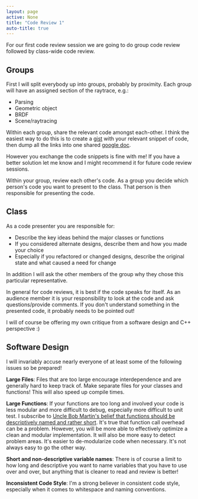 ```yaml
---
layout: page
active: None
title: "Code Review 1"
auto-title: true
---
```


For our first code review session we are going to do group code review followed by class-wide code review.



## Groups

First I will split everybody up into groups, probably by proximity.
Each group will have an assigned section of the raytrace, e.g.:

* Parsing
* Geometric object
* BRDF
* Scene/raytracing

Within each group, share the relevant code amongst each-other.
I think the easiest way to do this is to create a [gist](https://gist.github.com/) with your relevant snippet of code,
then dump all the links into one shared [google doc](https://docs.google.com/).

However you exchange the code snippets is fine with me!
If you have a better solution let me know and I might recommend it for future code review sessions.

Within your group, review each other's code.
As a group you decide which person's code you want to present to the class.
That person is then responsible for presenting the code.



## Class

As a code presenter you are responsible for:

* Describe the key ideas behind the major classes or functions
* If you considered alternate designs, describe them and how you made your choice
* Especially if you refactored or changed designs, describe the original state and what caused a need for change

In addition I will ask the other members of the group why they chose this particular representative.

In general for code reviews, it is best if the code speaks for itself.
As an audience member it is your responsibility to look at the code and ask questions/provide comments.
If you don't understand something in the presented code, it probably needs to be pointed out!

I will of course be offering my own critique from a software design and C++ perspective :)



## Software Design

I will invariably accuse nearly everyone of at least some of the following issues so be prepared!

**Large Files**: Files that are too large encourage interdependence and are generally hard to keep track of.
Make separate files for your classes and functions!
This will also speed up compile times.

**Large Functions**: If your functions are too long and involved your code is less modular and more difficult to debug,
especially more difficult to unit test.
I subscribe to [Uncle Bob Martin's belief that functions should be descriptively named and rather short](https://vimeo.com/12643301).
It's true that function call overhead can be a problem.
However, you will be more able to effectively optimize a clean and modular implementation.
It will also be more easy to detect problem areas.
It's easier to de-modularize code when necessary.
It's not always easy to go the other way.

**Short and non-descriptive variable names**: There is of course a limit to how long and descriptive you want to name variables that you have to use over and over,
but anything that is cleaner to read and review is better!

**Inconsistent Code Style**: I'm a strong believer in consistent code style, especially when it comes to whitespace and naming conventions.
